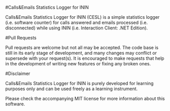#Calls&Emails Statistics Logger for ININ

Calls&Emails Statistics Logger for ININ (CESL) is a simple statistics logger (i.e. software counter) for calls answered and emails processed (i.e. disconnected) while using ININ (i.e. Interaction Client: .NET Edition).

#Pull Requests

Pull requests are welcome but not all may be accepted. The code base is still in its early stage of development, and many changes may conflict or supersede with your request(s). It is encouraged to make requests that help in the development of writing new features or fixing any broken ones.

#Disclaimer

Calls&Emails Statistics Logger for ININ is purely developed for learning purposes only and can be used freely as a learning instrument.

Please check the accompanying MIT license for more information about this software.
